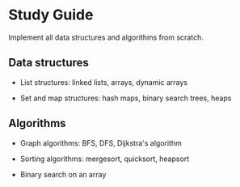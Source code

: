 # Study Guide


Implement all data structures and algorithms from scratch.


## Data structures

- List structures: linked lists, arrays, dynamic arrays

- Set and map structures: hash maps, binary search trees, heaps


## Algorithms

- Graph algorithms: BFS, DFS, Dijkstra's algorithm

- Sorting algorithms: mergesort, quicksort, heapsort

- Binary search on an array
